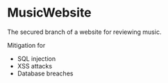 # MusicWebsite
The secured branch of a website for reviewing music.

Mitigation for
- SQL injection
- XSS attacks
- Database breaches
